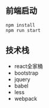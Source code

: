 ## 前端启动
```
npm install
npm run start
```

## 技术栈
- react全家桶
- bootstrap
- jquery
- babel
- less
- webpack